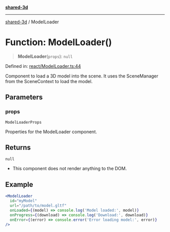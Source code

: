 [**shared-3d**](../README.md)

***

[shared-3d](../globals.md) / ModelLoader

# Function: ModelLoader()

> **ModelLoader**(`props`): `null`

Defined in: [react/ModelLoader.ts:44](https://github.com/ysordo/shared-3d/blob/b750310afe185bd40b1dfb3440389c48aa09489c/src/react/ModelLoader.ts#L44)

Component to load a 3D model into the scene.
It uses the SceneManager from the SceneContext to load the model.

## Parameters

### props

`ModelLoaderProps`

Properties for the ModelLoader component.

## Returns

`null`

- This component does not render anything to the DOM.

## Example

```jsx
<ModelLoader
  id="myModel"
  url="/path/to/model.gltf"
  onLoaded={(model) => console.log('Model loaded:', model)}
  onProgress={(download) => console.log('Download:', download)}
  onError={(error) => console.error('Error loading model:', error)}
/>
```
